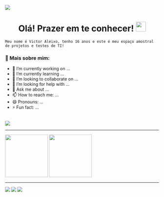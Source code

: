 <img align="center" src="https://i.pinimg.com/originals/50/99/18/509918b2b60b25cd2d683f9963f0f59a.gif" />

<h1 align="center"> Olá! Prazer em te conhecer! <img src="https://raw.githubusercontent.com/iampavangandhi/iampavangandhi/master/gifs/Hi.gif" height="32px"></h1>

`Meu nome é Victor Aleixo, tenho 16 anos e este é meu espaço amostral de projetos e testes de TI!`

### :rocket: Mais sobre mim:

- 🔭 I’m currently working on ...
- 🌱 I’m currently learning ...
- 👯 I’m looking to collaborate on ...
- 🤔 I’m looking for help with ...
- 💬 Ask me about ...
- 📫 How to reach me: ...
- 😄 Pronouns: ...
- ⚡ Fun fact: ...

##

<div><!--Stacks-->
  <img src="https://img.icons8.com/color/48/000000/python--v1.png"/>
</div>

___
<div><!--Stats-->
  <img height="140em" src="https://github-readme-stats.vercel.app/api?username=victoraleix0&show_icons=true&theme=omni"/>
  <img height="140em" src="https://github-readme-stats.vercel.app/api/top-langs/?username=victoraleix0&layout=compact&theme=omni"/>
</div>

___
<div><!--Contact-->
  <a href="https://www.instagram.com/aleixo"><img src="https://img.shields.io/badge/-Instagram-%23E4405F?style=for-the-badge&logo=instagram&logoColor=white"/></a>
  <a href="https://www.linkedin.com/in/victor-hugo-aleixo/"><img src="https://img.shields.io/badge/-LinkedIn-%230077B5?style=for-the-badge&logo=linkedin&logoColor=white"/></a>
  <a href="mailto:contato.victorzmr@gmail.com"><img src="https://img.shields.io/badge/-Gmail-%23333?style=for-the-badge&logo=gmail&logoColor=white"/></a>
</div>
